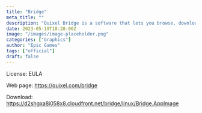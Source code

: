 ```yaml
---
title: "Bridge"
meta_title: ""
description: "Quixel Bridge is a software that lets you browse, download, and export 3D assets from Megascans and MetaHumans libraries with one click"
date: 2023-05-19T18:28:00Z
image: "/images/image-placeholder.png"
categories: ["Graphics"]
author: "Epic Games"
tags: ["official"]
draft: false
---
```

License: EULA

Web page: https://quixel.com/bridge

Download: https://d2shgxa8i058x8.cloudfront.net/bridge/linux/Bridge.AppImage
